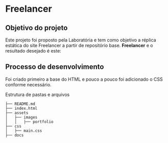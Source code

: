 # Freelancer

## Objetivo do projeto
Este projeto foi proposto pela Laboratória e tem como objetivo a réplica estática do site Freelancer a partir de repositório base.  **Freelancer** e o resultado desejado é este:

## Processo de desenvolvimento
Foi criado primeiro a base do HTML e pouco a pouco foi adicionado o CSS conforme necessário.

Estrutura de pastas e arquivos

```
├── README.md
├── index.html
├── assets
│   ├── images
│   │   ├── portfolio
├── css
│   ├── main.css
├── docs
```
